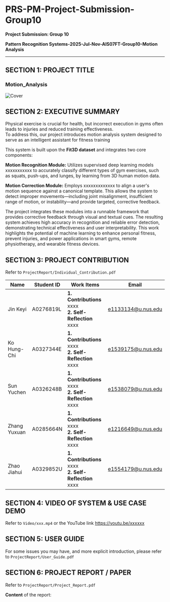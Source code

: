 # PRS-PM-Project-Submission-Group10

**Project Submission: Group 10** 

**Pattern Recognition Systems-2025-Jul-Nov-AIS07FT-Group10-Motion Analysis** 

------------------------------------
## **SECTION 1: PROJECT TITLE**

### **Motion_Analysis**

<img src="xxx" alt="Cover">



## **SECTION 2: EXECUTIVE SUMMARY**

Physical exercise is crucial for health, but incorrect execution in gyms often leads to injuries and reduced training effectiveness.   
To address this, our project introduces motion analysis system designed to serve as an intelligent assistant for fitness training

This system is built upon the **Fit3D dataset** and integrates two core components:

**Motion Recognition Module:** Utilizes supervised deep learning models xxxxxxxxxxx to accurately classify different types of gym exercises, such as squats, push-ups, and lunges, by learning from 3D human motion data.

**Motion Correction Module:** Employs xxxxxxxxxxxxx to align a user's motion sequence against a canonical template. This allows the system to detect improper movements—including joint misalignment, insufficient range of motion, or instability—and provide targeted, corrective feedback.

The project integrates these modules into a runnable framework that provides corrective feedback through visual and textual cues. The resulting system achieves high accuracy in recognition and reliable error detection, demonstrating technical effectiveness and user interpretability. This work highlights the potential of machine learning to enhance personal fitness, prevent injuries, and power applications in smart gyms, remote physiotherapy, and wearable fitness devices.



## **SECTION 3: PROJECT CONTRIBUTION**

Refer to `ProjectReport/Individual_Contribution.pdf`

| Name         | Student ID | Work Items | Email              |
|--------------|------------|------------|--------------------|
| Jin Keyi     | A0276819L  | **1. Contributions** xxxx <br>**2. Self-Reflection** xxxx| e1133134@u.nus.edu |
| Ko Hung-Chi  | A0327344E  | **1. Contributions** xxxx <br>**2. Self-Reflection** xxxx | e1539175@u.nus.edu |
| Sun Yuchen   | A0326248B  | **1. Contributions** xxxx <br>**2. Self-Reflection** xxxx | e1538079@u.nus.edu |
| Zhang Yuxuan | A0285664N  | **1. Contributions** xxxx <br>**2. Self-Reflection** xxxx | e1216649@u.nus.edu |
| Zhao Jiahui  | A0329852U  | **1. Contributions** xxxx <br>**2. Self-Reflection** xxxx | e1554179@u.nus.edu |



## **SECTION 4: VIDEO OF SYSTEM & USE CASE DEMO**

Refer to `Video/xxx.mp4` or the YouTube link https://youtu.be/xxxxxx



## **SECTION 5: USER GUIDE**

For some issues you may have, and more explicit introduction, please refer to `ProjectReport/User_Guide.pdf`


## **SECTION 6: PROJECT REPORT / PAPER**

Refer to `ProjectReport/Project_Report.pdf`

**Content** of the report: 

